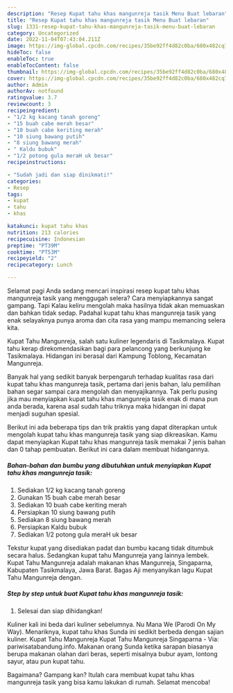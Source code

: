```yaml
---
description: "Resep Kupat tahu khas mangunreja tasik Menu Buat lebaran"
title: "Resep Kupat tahu khas mangunreja tasik Menu Buat lebaran"
slug: 1331-resep-kupat-tahu-khas-mangunreja-tasik-menu-buat-lebaran
category: Uncategorized
date: 2022-11-04T07:43:04.211Z
image: https://img-global.cpcdn.com/recipes/35be92ff4d82c0ba/680x482cq70/kupat-tahu-khas-mangunreja-tasik-foto-resep-utama.jpg
hideToc: false
enableToc: true
enableTocContent: false
thumbnail: https://img-global.cpcdn.com/recipes/35be92ff4d82c0ba/680x482cq70/kupat-tahu-khas-mangunreja-tasik-foto-resep-utama.jpg
cover: https://img-global.cpcdn.com/recipes/35be92ff4d82c0ba/680x482cq70/kupat-tahu-khas-mangunreja-tasik-foto-resep-utama.jpg
author: Admin
authorAv: notfound
ratingvalue: 3.7
reviewcount: 3
recipeingredient:
- "1/2 kg kacang tanah goreng"
- "15 buah cabe merah besar"
- "10 buah cabe keriting merah"
- "10 siung bawang putih"
- "8 siung bawang merah"
- " Kaldu bubuk"
- "1/2 potong gula meraH uk besar"
recipeinstructions:

- "Sudah jadi dan siap dinikmati!"
categories:
- Resep
tags:
- kupat
- tahu
- khas

katakunci: kupat tahu khas 
nutrition: 213 calories
recipecuisine: Indonesian
preptime: "PT39M"
cooktime: "PT53M"
recipeyield: "2"
recipecategory: Lunch

---
```



Selamat pagi Anda sedang mencari inspirasi resep kupat tahu khas mangunreja tasik yang menggugah selera? Cara menyiapkannya sangat gampang. Tapi Kalau keliru mengolah maka hasilnya tidak akan memuaskan dan bahkan tidak sedap. Padahal kupat tahu khas mangunreja tasik yang enak selayaknya punya aroma dan cita rasa yang mampu memancing selera kita.


Kupat Tahu Mangunreja, salah satu kuliner legendaris di Tasikmalaya. Kupat tahu kerap direkomendasikan bagi para pelancong yang berkunjung ke Tasikmalaya. Hidangan ini berasal dari Kampung Toblong, Kecamatan Mangunreja.

Banyak hal yang sedikit banyak berpengaruh terhadap kualitas rasa dari kupat tahu khas mangunreja tasik, pertama dari jenis bahan, lalu pemilihan bahan segar sampai cara mengolah dan menyajikannya. Tak perlu pusing jika mau menyiapkan kupat tahu khas mangunreja tasik enak di mana pun anda berada, karena asal sudah tahu triknya maka hidangan ini dapat menjadi suguhan spesial.


Berikut ini ada beberapa tips dan trik praktis yang dapat diterapkan untuk mengolah kupat tahu khas mangunreja tasik yang siap dikreasikan. Kamu dapat menyiapkan Kupat tahu khas mangunreja tasik memakai 7 jenis bahan dan 0 tahap pembuatan. Berikut ini cara dalam membuat hidangannya.

<!--inarticleads1-->

##### Bahan-bahan dan bumbu yang dibutuhkan untuk menyiapkan Kupat tahu khas mangunreja tasik:

1. Sediakan 1/2 kg kacang tanah goreng
1. Gunakan 15 buah cabe merah besar
1. Sediakan 10 buah cabe keriting merah
1. Persiapkan 10 siung bawang putih
1. Sediakan 8 siung bawang merah
1. Persiapkan  Kaldu bubuk
1. Sediakan 1/2 potong gula meraH uk besar


Tekstur kupat yang disediakan padat dan bumbu kacang tidak ditumbuk secara halus. Sedangkan kupat tahu Mangunreja yang lainnya lembek. Kupat Tahu Mangunreja adalah makanan khas Mangunreja, Singaparna, Kabupaten Tasikmalaya, Jawa Barat. Bagas Aji menyanyikan lagu Kupat Tahu Mangunreja dengan. 

<!--inarticleads2-->

##### Step by step untuk buat Kupat tahu khas mangunreja tasik:


1. Selesai dan siap dihidangkan!

Kuliner kali ini beda dari kuliner sebelumnya. Nu Mana We (Parodi On My Way). Menariknya, kupat tahu khas Sunda ini sedikit berbeda dengan sajian kuliner. Kupat Tahu Mangunreja Kupat Tahu Mangunreja Singaparna - Via: pariwisatabandung.info. Makanan orang Sunda ketika sarapan biasanya berupa makanan olahan dari beras, seperti misalnya bubur ayam, lontong sayur, atau pun kupat tahu. 

Bagaimana? Gampang kan? Itulah cara membuat kupat tahu khas mangunreja tasik yang bisa kamu lakukan di rumah. Selamat mencoba!
